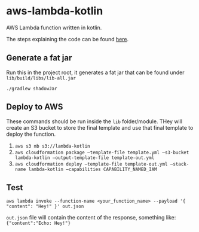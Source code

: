 # aws-lambda-kotlin
AWS Lambda function written in kotlin.

The steps explaining the code can be found [here](https://dev.to/rmpt/aws-lambda-kotlin-4ich).

## Generate a fat jar

Run this in the project root, it generates a fat jar that can be found under `lib/build/libs/lib-all.jar`

`./gradlew shadowJar`

## Deploy to AWS

These commands should be run inside the `lib` folder/module. THey will create an S3 bucket to store the final template 
and use that final template to deploy the function.

1. `aws s3 mb s3://lambda-kotlin`
2. `aws cloudformation package –template-file template.yml –s3-bucket lambda-kotlin –output-template-file template-out.yml`
3. `aws cloudformation deploy –template-file template-out.yml –stack-name lambda-kotlin –capabilities CAPABILITY_NAMED_IAM`

## Test

`aws lambda invoke --function-name <your_function_name> --payload '{ "content": "Hey!" }' out.json`

`out.json` file will contain the content of the response, something like: `{"content":"Echo: Hey!"}`